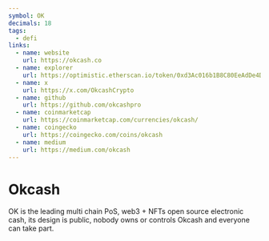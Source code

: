 ```yaml
---
symbol: OK
decimals: 18
tags:
  - defi
links:
  - name: website
    url: https://okcash.co
  - name: explorer
    url: https://optimistic.etherscan.io/token/0xd3Ac016b1B8C80EeAdDe4D186A9138C9324e4189
  - name: x
    url: https://x.com/OkcashCrypto
  - name: github
    url: https://github.com/okcashpro
  - name: coinmarketcap
    url: https://coinmarketcap.com/currencies/okcash/
  - name: coingecko
    url: https://coingecko.com/coins/okcash
  - name: medium
    url: https://medium.com/okcash
---
```


# Okcash

OK is the leading multi chain PoS, web3 + NFTs open source electronic cash, its design is public, nobody owns or controls Okcash and everyone can take part.
